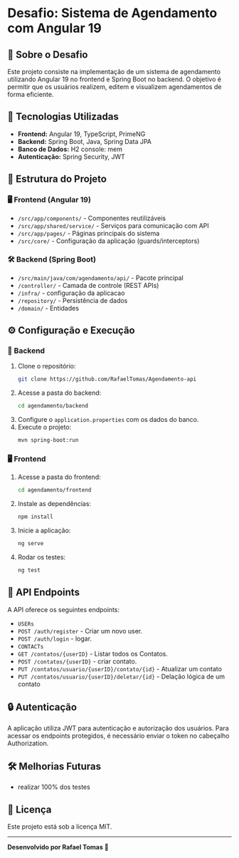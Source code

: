 # Desafio: Sistema de Agendamento com Angular 19

## 📌 Sobre o Desafio
Este projeto consiste na implementação de um sistema de agendamento utilizando Angular 19 no frontend e Spring Boot no backend. O objetivo é permitir que os usuários realizem, editem e visualizem agendamentos de forma eficiente.

## 🚀 Tecnologias Utilizadas
- **Frontend:** Angular 19, TypeScript, PrimeNG
- **Backend:** Spring Boot, Java, Spring Data JPA
- **Banco de Dados:** H2 console: mem
- **Autenticação:** Spring Security, JWT


## 📂 Estrutura do Projeto
### 🖥️ Frontend (Angular 19)
- `/src/app/components/` - Componentes reutilizáveis
- `/src/app/shared/service/` - Serviços para comunicação com API
- `/src/app/pages/` - Páginas principais do sistema
- `/src/core/` - Configuração da aplicação (guards/interceptors)

### 🛠️ Backend (Spring Boot)
- `/src/main/java/com/agendamento/api/` - Pacote principal
- `/controller/` - Camada de controle (REST APIs)
- `/infra/` - configuração da aplicacao
- `/repository/` - Persistência de dados
- `/domain/` - Entidades

## ⚙️ Configuração e Execução
### 🔧 Backend
1. Clone o repositório:
   ```sh
   git clone https://github.com/RafaelTomas/Agendamento-api
   ```
2. Acesse a pasta do backend:
   ```sh
   cd agendamento/backend
   ```
3. Configure o `application.properties` com os dados do banco.
4. Execute o projeto:
   ```sh
   mvn spring-boot:run
   ```

### 🖥️ Frontend
1. Acesse a pasta do frontend:
   ```sh
   cd agendamento/frontend
   ```
2. Instale as dependências:
   ```sh
   npm install
   ```
3. Inicie a aplicação:
   ```sh
   ng serve
   ```
4. Rodar os testes:
   ```sh
   ng test
   ```

## 📖 API Endpoints
A API oferece os seguintes endpoints:
- `USERs`
- `POST /auth/register` - Criar um novo user.
- `POST /auth/login` - logar.
- `CONTACTs`
- `GET /contatos/{userID}` - Listar todos os Contatos.
- `POST /contatos/{userID}` - criar contato.
- `PUT /contatos/usuario/{userID}/contato/{id}` - Atualizar um contato
- `PUT /contatos/usuario/{userID}/deletar/{id}` - Delação lógica de um contato

## 🔒 Autenticação
A aplicação utiliza JWT para autenticação e autorização dos usuários. Para acessar os endpoints protegidos, é necessário enviar o token no cabeçalho Authorization.

## 🛠️ Melhorias Futuras
- realizar 100% dos testes

## 📄 Licença
Este projeto está sob a licença MIT.

---
**Desenvolvido por Rafael Tomas 🚀**


